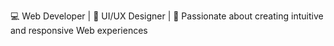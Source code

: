 💻 Web Developer | 🎨 UI/UX Designer | 🚀 Passionate about creating intuitive and responsive Web experiences
